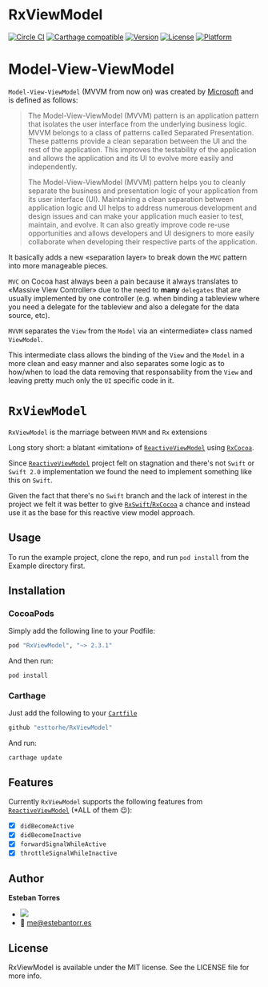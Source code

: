 # RxViewModel

[![Circle CI](https://circleci.com/gh/RxSwiftCommunity/RxViewModel/tree/master.svg?style=svg)](https://circleci.com/gh/RxSwiftCommunity/RxViewModel/tree/master)
[![Carthage compatible](https://img.shields.io/badge/Carthage-compatible-4BC51D.svg?style=flat)](https://github.com/Carthage/Carthage)
[![Version](https://img.shields.io/cocoapods/v/RxViewModel.svg?style=flat)](http://cocoapods.org/pods/RxViewModel)
[![License](https://img.shields.io/cocoapods/l/RxViewModel.svg?style=flat)](http://cocoapods.org/pods/RxViewModel)
[![Platform](https://img.shields.io/cocoapods/p/RxViewModel.svg?style=flat)](http://cocoapods.org/pods/RxViewModel)

# Model-View-ViewModel

`Model-View-ViewModel` (MVVM from now on) was created by [Microsoft][mvvm] and is defined as follows:

>The Model-View-ViewModel (MVVM) pattern is an application pattern that isolates the user interface from the underlying business logic. MVVM belongs to a class of patterns called Separated Presentation. These patterns provide a clean separation between the UI and the rest of the application. This improves the testability of the application and allows the application and its UI to evolve more easily and independently.
>
>The Model-View-ViewModel (MVVM) pattern helps you to cleanly separate the business and presentation logic of your application from its user interface (UI). Maintaining a clean separation between application logic and UI helps to address numerous development and design issues and can make your application much easier to test, maintain, and evolve. It can also greatly improve code re-use opportunities and allows developers and UI designers to more easily collaborate when developing their respective parts of the application.

It basically adds a new «separation layer» to break down the `MVC` pattern into more manageable pieces.

`MVC` on Cocoa hast always been a pain because it always translates to «Massive View Controller» due to the need to __many__ `delegates` that are usually implemented by one controller (e.g. when binding a tableview where you need a delegate for the tableview and also a delegate for the data source, etc).

`MVVM` separates the `View` from the `Model` via an «intermediate» class named `ViewModel`.

This intermediate class allows the binding of the `View` and the `Model` in a more clean and easy manner and also separates some logic as to how/when to load the data removing that responsability from the `View` and leaving pretty much only the `UI` specific code in it.

# `RxViewModel`

`RxViewModel` is the marriage between `MVVM` and `Rx` extensions

Long story short: a blatant «imitation» of [`ReactiveViewModel`][rvm] using [`RxCocoa`][rxcocoa].

Since [`ReactiveViewModel`][rvm] project felt on stagnation and there's not `Swift` or `Swift 2.0` implementation we found the need to implement something like this on `Swift`.

Given the fact that there's no `Swift` branch and the lack of interest in the project we felt it was better to give [`RxSwift`/`RxCocoa`][rxcocoa] a chance and instead use it as the base for this reactive view model approach.

## Usage

To run the example project, clone the repo, and run `pod install` from the Example directory first.

## Installation

### CocoaPods

Simply add the following line to your Podfile:

```ruby
pod "RxViewModel", "~> 2.3.1"
```

And then run:

```console
pod install
```

### Carthage

Just add the following to your [`Cartfile`](https://github.com/Carthage/Carthage/blob/master/Documentation/Artifacts.md#cartfile)

```swift
github "esttorhe/RxViewModel"
```

And run:

```console
carthage update
```

## Features

Currently `RxViewModel` supports the following features from [`ReactiveViewModel`][rvm] (*ALL of them :wink:):

- [x] `didBecomeActive`
- [x] `didBecomeInactive`
- [x] `forwardSignalWhileActive`
- [x] `throttleSignalWhileInactive`

## Author

__Esteban Torres__ 

- [![](https://img.shields.io/badge/twitter-esttorhe-brightgreen.svg)](https://twitter.com/esttorhe) 
- :email: me@estebantorr.es

## License

RxViewModel is available under the MIT license. See the LICENSE file for more info.

[rvm]:https://github.com/ReactiveCocoa/ReactiveViewModel
[rxcocoa]:https://github.com/kzaher/RxSwift
[mvvm]:http://msdn.microsoft.com/en-us/library/gg430869(v=PandP.40).aspx
